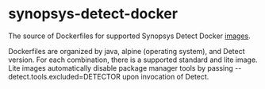 # synopsys-detect-docker

The source of Dockerfiles for supported Synopsys Detect Docker [images](https://hub.docker.com/r/blackducksoftware/detect/tags?page=1&ordering=last_updated).

Dockerfiles are organized by java, alpine (operating system), and Detect version.  For each combination, there is a supported standard and lite image.  Lite images automatically disable package manager tools by passing --detect.tools.excluded=DETECTOR upon invocation of Detect.